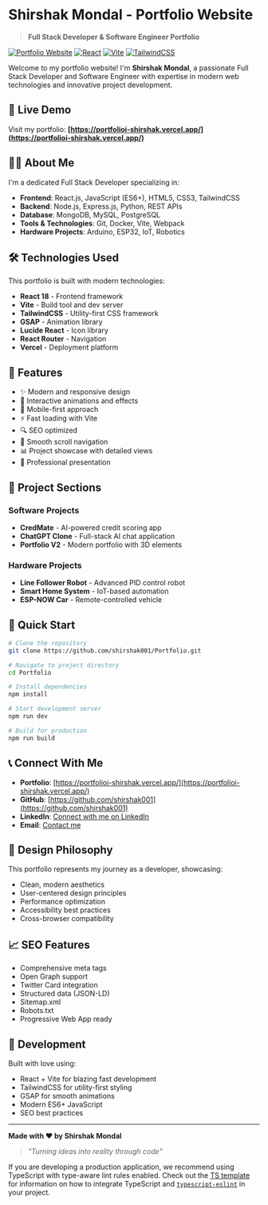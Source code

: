 # Shirshak Mondal - Portfolio Website

> **Full Stack Developer & Software Engineer Portfolio**

[![Portfolio Website](https://img.shields.io/badge/Portfolio-Live-brightgreen)](https://portfolioi-shirshak.vercel.app/)
[![React](https://img.shields.io/badge/React-18.x-blue)](https://reactjs.org/)
[![Vite](https://img.shields.io/badge/Vite-5.x-purple)](https://vitejs.dev/)
[![TailwindCSS](https://img.shields.io/badge/TailwindCSS-3.x-cyan)](https://tailwindcss.com/)

Welcome to my portfolio website! I'm **Shirshak Mondal**, a passionate Full Stack Developer and Software Engineer with expertise in modern web technologies and innovative project development.

## 🚀 Live Demo

Visit my portfolio: **[https://portfolioi-shirshak.vercel.app/](https://portfolioi-shirshak.vercel.app/)**

## 👨‍💻 About Me

I'm a dedicated Full Stack Developer specializing in:
- **Frontend**: React.js, JavaScript (ES6+), HTML5, CSS3, TailwindCSS
- **Backend**: Node.js, Express.js, Python, REST APIs
- **Database**: MongoDB, MySQL, PostgreSQL
- **Tools & Technologies**: Git, Docker, Vite, Webpack
- **Hardware Projects**: Arduino, ESP32, IoT, Robotics

## 🛠️ Technologies Used

This portfolio is built with modern technologies:

- **React 18** - Frontend framework
- **Vite** - Build tool and dev server
- **TailwindCSS** - Utility-first CSS framework
- **GSAP** - Animation library
- **Lucide React** - Icon library
- **React Router** - Navigation
- **Vercel** - Deployment platform

## 🎯 Features

- ✨ Modern and responsive design
- 🎨 Interactive animations and effects
- 📱 Mobile-first approach
- ⚡ Fast loading with Vite
- 🔍 SEO optimized
- 🌙 Smooth scroll navigation
- 📊 Project showcase with detailed views
- 💼 Professional presentation

## 📁 Project Sections

### Software Projects
- **CredMate** - AI-powered credit scoring app
- **ChatGPT Clone** - Full-stack AI chat application
- **Portfolio V2** - Modern portfolio with 3D elements

### Hardware Projects
- **Line Follower Robot** - Advanced PID control robot
- **Smart Home System** - IoT-based automation
- **ESP-NOW Car** - Remote-controlled vehicle

## 🚀 Quick Start

```bash
# Clone the repository
git clone https://github.com/shirshak001/Portfolio.git

# Navigate to project directory
cd Portfolio

# Install dependencies
npm install

# Start development server
npm run dev

# Build for production
npm run build
```

## 📞 Connect With Me

- **Portfolio**: [https://portfolioi-shirshak.vercel.app/](https://portfolioi-shirshak.vercel.app/)
- **GitHub**: [https://github.com/shirshak001](https://github.com/shirshak001)
- **LinkedIn**: [Connect with me on LinkedIn](https://linkedin.com/in/shirshak-mondal)
- **Email**: [Contact me](mailto:your.email@example.com)

## 🎨 Design Philosophy

This portfolio represents my journey as a developer, showcasing:
- Clean, modern aesthetics
- User-centered design principles
- Performance optimization
- Accessibility best practices
- Cross-browser compatibility

## 📈 SEO Features

- Comprehensive meta tags
- Open Graph support
- Twitter Card integration
- Structured data (JSON-LD)
- Sitemap.xml
- Robots.txt
- Progressive Web App ready

## 🔧 Development

Built with love using:
- React + Vite for blazing fast development
- TailwindCSS for utility-first styling
- GSAP for smooth animations
- Modern ES6+ JavaScript
- SEO best practices

---

**Made with ❤️ by Shirshak Mondal**

> *"Turning ideas into reality through code"*

If you are developing a production application, we recommend using TypeScript with type-aware lint rules enabled. Check out the [TS template](https://github.com/vitejs/vite/tree/main/packages/create-vite/template-react-ts) for information on how to integrate TypeScript and [`typescript-eslint`](https://typescript-eslint.io) in your project.
